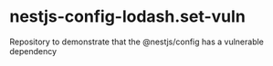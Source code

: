 # nestjs-config-lodash.set-vuln
Repository to demonstrate that the @nestjs/config has a vulnerable dependency
